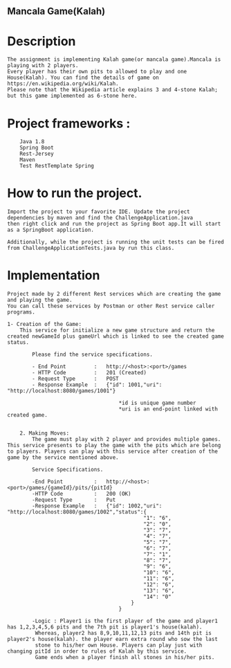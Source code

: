 ##	Mancala Game(Kalah)

#	Description 

	The assignment is implementing Kalah game(or mancala game).Mancala is playing with 2 players.
	Every player has their own pits to allowed to play and one House(Kalah). You can find the details of game on https://en.wikipedia.org/wiki/Kalah.
	Please note that the Wikipedia article explains 3 and 4-stone Kalah; but this game implemented as 6-stone here. 

#	Project frameworks	:
		Java 1.8
		Spring Boot
		Rest-Jersey
		Maven
		Test RestTemplate Spring

#	How to run the project. 
	
	Import the project to your favorite IDE. Update the project dependencies by maven and find the ChallengeApplication.java 
	then right click and run the project as Spring Boot app.It will start as a SpringBoot application. 
	
	Additionally, while the project is running the unit tests can be fired from ChallengeApplicationTests.java by run this class.
	
#	Implementation
	
	Project made by 2 different Rest services which are creating the game and playing the game. 
	You can call these services by Postman or other Rest service caller programs.
	
	1- Creation of the Game:
		This service for initialize a new game structure and return the created newGameId plus gameUrl which is linked to see the created game status.
		
			Please find the service specifications.
		
			- End Point			:	http://<host>:<port>/games
			- HTTP Code			:	201 (Created)
			- Request Type		:	POST
			- Response Example	:	{"id": 1001,"uri": "http://localhost:8080/games/1001"}   
										
										*id is unique game number
										*uri is an end-point linked with created game.  
										
													
		2. Making Moves: 			
			The game must play with 2 player and provides multiple games. This service presents to play the game with the pits which are belong to players. Players can play with this service after creation of the game by the service mentioned above.
				
			Service Specifications.
		
			-End Point 			: 	http://<host>:<port>/games/{gameId}/pits/{pitId}
			-HTTP Code			:	200 (OK)
			-Request Type		:	Put
			-Response Example	:	{"id": 1002,"uri": "http://localhost:8080/games/1002","status":{
											    "1": "6",
											    "2": "0",
											    "3": "7",
											    "4": "7",
											    "5": "7",
											    "6": "7",
											    "7": "1",
											    "8": "7",
											    "9": "6",
											    "10": "6",
											    "11": "6",
											    "12": "6",
											    "13": "6",
											    "14": "0"
											}
										}
										
			-Logic : Player1 is the first player of the game and player1 has 1,2,3,4,5,6 pits and the 7th pit is player1's house(kalah).
			 Whereas, player2 has 8,9,10,11,12,13 pits and 14th pit is player2's house(kalah). the player earn extra round who sow the last 
			 stone to his/her own House. Players can play just with changing pitId in order to rules of Kalah by this service.
			 Game ends when a player finish all stones in his/her pits. 
 			
 			
 			 
 			 